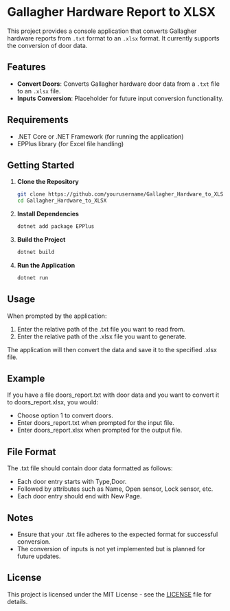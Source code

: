 # Gallagher Hardware Report to XLSX

This project provides a console application that converts Gallagher hardware reports from `.txt` format to an `.xlsx` format. It currently supports the conversion of door data.

## Features

- **Convert Doors**: Converts Gallagher hardware door data from a `.txt` file to an `.xlsx` file.
- **Inputs Conversion**: Placeholder for future input conversion functionality.

## Requirements

- .NET Core or .NET Framework (for running the application)
- EPPlus library (for Excel file handling)

## Getting Started

1. **Clone the Repository**

   ```bash
   git clone https://github.com/yourusername/Gallagher_Hardware_to_XLSX.git
   cd Gallagher_Hardware_to_XLSX
   
2. **Install Dependencies**
   ```bash
   dotnet add package EPPlus
   
3. **Build the Project**
   ```bash
   dotnet build

4. **Run the Application**
   ```bash
   dotnet run

## Usage
When prompted by the application:

1. Enter the relative path of the .txt file you want to read from.
2. Enter the relative path of the .xlsx file you want to generate.
   
The application will then convert the data and save it to the specified .xlsx file.

## Example
If you have a file doors_report.txt with door data and you want to convert it to doors_report.xlsx, you would:

- Choose option 1 to convert doors.
- Enter doors_report.txt when prompted for the input file.
- Enter doors_report.xlsx when prompted for the output file.

## File Format
The .txt file should contain door data formatted as follows:

- Each door entry starts with Type,Door.
- Followed by attributes such as Name, Open sensor, Lock sensor, etc.
- Each door entry should end with New Page.

## Notes
- Ensure that your .txt file adheres to the expected format for successful conversion.
- The conversion of inputs is not yet implemented but is planned for future updates.

## License
This project is licensed under the MIT License - see the [LICENSE](LICENSE) file for details.

